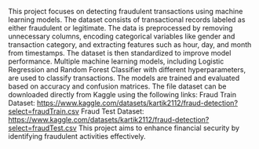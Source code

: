 This project focuses on detecting fraudulent transactions using machine learning models. The dataset consists of transactional records labeled as either fraudulent or legitimate. The data is preprocessed by removing unnecessary columns, encoding categorical variables like gender and transaction category, and extracting features such as hour, day, and month from timestamps. The dataset is then standardized to improve model performance. Multiple machine learning models, including Logistic Regression and Random Forest Classifier with different hyperparameters, are used to classify transactions. The models are trained and evaluated based on accuracy and confusion matrices. The file dataset can be downloaded directly from Kaggle using the following links: 
Fraud Train Dataset: https://www.kaggle.com/datasets/kartik2112/fraud-detection?select=fraudTrain.csv 
Fraud Test Dataset:  https://www.kaggle.com/datasets/kartik2112/fraud-detection?select=fraudTest.csv
This project aims to enhance financial security by identifying fraudulent activities effectively.
